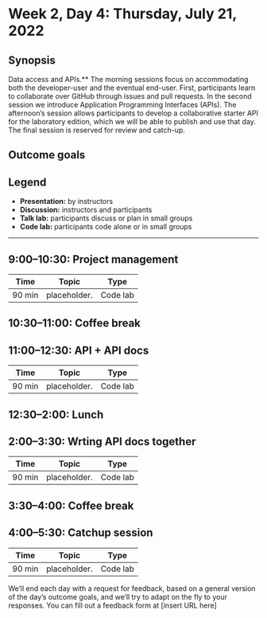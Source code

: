 # Week 2, Day 4: Thursday, July 21, 2022
## Synopsis

Data access and APIs.** The morning sessions focus on accommodating both the
                developer-user and the eventual end-user. First, participants learn to collaborate
                over GitHub through issues and pull requests. In the second session we introduce
                Application Programming Interfaces (APIs). The afternoon’s session allows
                participants to develop a collaborative starter API for the laboratory edition,
                which we will be able to publish and use that day. The final session is reserved for
                review and catch-up.

## Outcome goals

## Legend

* **Presentation:** by instructors
* **Discussion:** instructors and participants
* **Talk lab:** participants discuss or plan in small groups
* **Code lab:** participants code alone or in small groups

* * *
## 9:00–10:30: Project management

Time | Topic | Type
---- | ---- | ---- 
90 min | placeholder. | Code lab

## 10:30–11:00: Coffee break

## 11:00–12:30: API + API docs

Time | Topic | Type
---- | ---- | ---- 
90 min | placeholder. | Code lab

## 12:30–2:00: Lunch

## 2:00–3:30: Wrting API docs together

Time | Topic | Type
---- | ---- | ---- 
90 min | placeholder. | Code lab

## 3:30–4:00: Coffee break

## 4:00–5:30: Catchup session

Time | Topic | Type
---- | ---- | ---- 
90 min | placeholder. | Code lab

We’ll end each day with a request for feedback, based on a general version of the day’s outcome goals, and we’ll try to adapt on the fly to your responses. You can fill out a feedback form at [insert URL here]